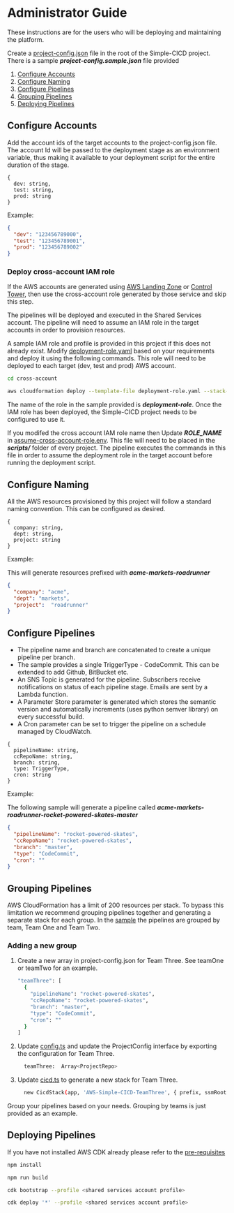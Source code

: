 # Administrator Guide

These instructions are for the users who will be deploying and maintaining the platform.

Create a [project-config.json](../project-config.sample.json) file in the root of the Simple-CICD project. There is a sample ***project-config.sample.json*** file provided

1. [Configure Accounts](#configure-accounts)
2. [Configure Naming](#configure-naming)
3. [Configure Pipelines](#configure-pipelines)
4. [Grouping Pipelines](#grouping-pipelines)
5. [Deploying Pipelines](#deploy-pipelines)

## Configure Accounts

Add the account ids of the target accounts to the project-config.json file. The account Id will be passed to the deployment stage as an environment variable, thus making it available to your deployment script for the entire duration of the stage.

```text
{
  dev: string,
  test: string,
  prod: string
}
```

Example:

```json
{
  "dev": "123456789000",
  "test": "123456789001",
  "prod": "123456789002"
}
```

### Deploy cross-account IAM role

If the AWS accounts are generated using [AWS Landing Zone](https://aws.amazon.com/solutions/implementations/aws-landing-zone/) or [Control Tower](https://aws.amazon.com/controltower/), then use the cross-account role generated by those service and skip this step.

The pipelines will be deployed and executed in the Shared Services account. The pipeline will need to assume an IAM role in the target  accounts in order to provision resources.

A sample IAM role and profile is provided in this project if this does not already exist. Modify [deployment-role.yaml](../cross-account/deployment-role.yaml) based on your requirements and deploy it using the following commands. This role will need to be deployed to each target (dev, test and prod) AWS account.

```bash
cd cross-account

aws cloudformation deploy --template-file deployment-role.yaml --stack-name cicd-iam-stack --capabilities CAPABILITY_NAMED_IAM
```

The name of the role in the sample provided is ***deployment-role***. Once the IAM role has been deployed, the Simple-CICD project needs to be configured to use it.

If you modifed the cross account IAM role name then Update ***ROLE_NAME*** in [assume-cross-account-role.env](../scripts/assume-cross-account-role.env). This file will need to be placed in the ***scripts/*** folder of every project. The pipeline executes the commands in this file in order to assume the deployment role in the target account before running the deployment script.

## Configure Naming

All the AWS resources provisioned by this project will follow a standard naming convention. This can be configured as desired.

```text
{
  company: string,
  dept: string,
  project: string
}
```

Example:

This will generate resources prefixed with ***acme-markets-roadrunner***

```json
{
  "company": "acme",
  "dept": "markets",
  "project":  "roadrunner"
}
```

## Configure Pipelines

- The pipeline name and branch are concatenated to create a unique pipeline per branch.
- The sample provides a single TriggerType - CodeCommit. This can be extended to add Github, BitBucket etc.
- An SNS Topic is generated for the pipeline. Subscribers receive notifications on status of each pipeline stage. Emails are sent by a Lambda function.
- A Parameter Store parameter is generated which stores the semantic version and automatically increments (uses python semver library) on every successful build.
- A Cron parameter can be set to trigger the pipeline on a schedule managed by CloudWatch.

```text
{
  pipelineName: string,
  ccRepoName: string,
  branch: string,
  type: TriggerType,
  cron: string
}
```

Example:

The following sample will generate a pipeline called ***acme-markets-roadrunner-rocket-powered-skates-master***

```json
{
  "pipelineName": "rocket-powered-skates",
  "ccRepoName": "rocket-powered-skates",
  "branch": "master",
  "type": "CodeCommit",
  "cron": ""
}
```

## Grouping Pipelines

AWS CloudFormation has a limit of 200 resources per stack. To bypass this limitation we recommend grouping pipelines together and generating a separate stack for each group. In the [sample](../project-config.sample.json) the pipelines are grouped by team, Team One and Team Two.

### Adding a new group

1. Create a new array in project-config.json for Team Three. See teamOne or teamTwo for an example.

    ```bash
    "teamThree": [
      {
        "pipelineName": "rocket-powered-skates",
        "ccRepoName": "rocket-powered-skates",
        "branch": "master",
        "type": "CodeCommit",
        "cron": ""
      }
    ]
    ```

1. Update [config.ts](../config/config.ts) and update the ProjectConfig interface by exporting the configuration for Team Three.

    ```bash
      teamThree:  Array<ProjectRepo>
    ```

1. Update [cicd.ts](../bin/cicd.ts) to generate a new stack for Team Three.

    ```bash
      new CicdStack(app, 'AWS-Simple-CICD-TeamThree', { prefix, ssmRoot, repos: config.teamThree})
    ```  

Group your pipelines based on your needs. Grouping by teams is just provided as an example.

## Deploying Pipelines

If you have not installed AWS CDK already please refer to the [pre-requisites](./prereq.md)

```bash
npm install

npm run build

cdk bootstrap --profile <shared services account profile>

cdk deploy '*' --profile <shared services account profile>
```

